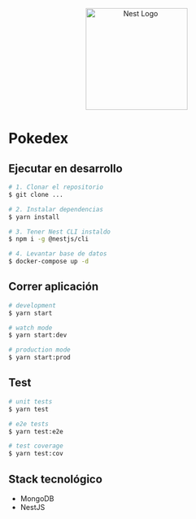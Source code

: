 <p align="center">
  <a href="http://nestjs.com/" target="blank"><img src="https://nestjs.com/img/logo-small.svg" width="200" alt="Nest Logo" /></a>
</p>

# Pokedex

## Ejecutar en desarrollo
```bash
# 1. Clonar el repositorio
$ git clone ...

# 2. Instalar dependencias
$ yarn install

# 3. Tener Nest CLI instaldo
$ npm i -g @nestjs/cli

# 4. Levantar base de datos
$ docker-compose up -d
```

## Correr aplicación

```bash
# development
$ yarn start

# watch mode
$ yarn start:dev

# production mode
$ yarn start:prod
```

## Test

```bash
# unit tests
$ yarn test

# e2e tests
$ yarn test:e2e

# test coverage
$ yarn test:cov
```
## Stack tecnológico
* MongoDB
* NestJS
